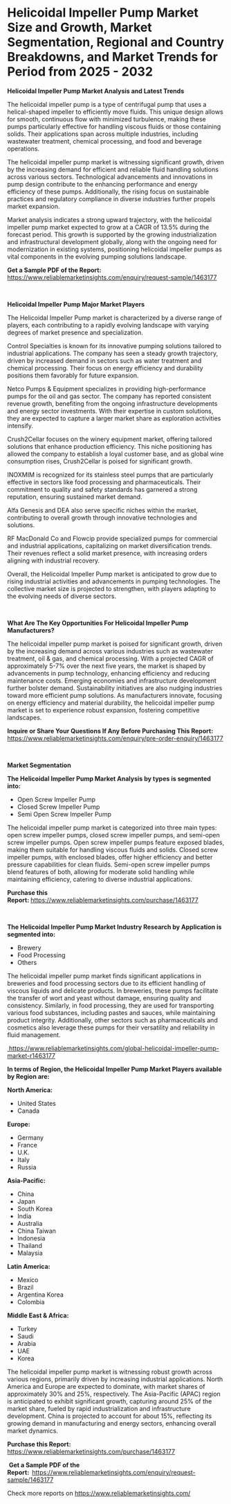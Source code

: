 <p><h1>Helicoidal Impeller Pump Market Size and Growth, Market Segmentation, Regional and Country Breakdowns, and Market Trends for Period from 2025 -  2032</h1></p><p><strong>Helicoidal Impeller Pump Market Analysis and Latest Trends</strong></p>
<p><p>The helicoidal impeller pump is a type of centrifugal pump that uses a helical-shaped impeller to efficiently move fluids. This unique design allows for smooth, continuous flow with minimized turbulence, making these pumps particularly effective for handling viscous fluids or those containing solids. Their applications span across multiple industries, including wastewater treatment, chemical processing, and food and beverage operations.</p><p>The helicoidal impeller pump market is witnessing significant growth, driven by the increasing demand for efficient and reliable fluid handling solutions across various sectors. Technological advancements and innovations in pump design contribute to the enhancing performance and energy efficiency of these pumps. Additionally, the rising focus on sustainable practices and regulatory compliance in diverse industries further propels market expansion.</p><p>Market analysis indicates a strong upward trajectory, with the helicoidal impeller pump market expected to grow at a CAGR of 13.5% during the forecast period. This growth is supported by the growing industrialization and infrastructural development globally, along with the ongoing need for modernization in existing systems, positioning helicoidal impeller pumps as vital components in the evolving pumping solutions landscape.</p></p>
<p><strong>Get a Sample PDF of the Report:&nbsp;</strong> <a href="https://www.reliablemarketinsights.com/enquiry/request-sample/1463177?utm_campaign=3036&utm_medium=2&utm_source=Github&utm_content=ia&utm_term=12042025&utm_id=helicoidal-impeller-pump">https://www.reliablemarketinsights.com/enquiry/request-sample/1463177</a></p>
<p>&nbsp;</p>
<p><strong>Helicoidal Impeller Pump Major Market Players</strong></p>
<p><p>The Helicoidal Impeller Pump market is characterized by a diverse range of players, each contributing to a rapidly evolving landscape with varying degrees of market presence and specialization.</p><p>Control Specialties is known for its innovative pumping solutions tailored to industrial applications. The company has seen a steady growth trajectory, driven by increased demand in sectors such as water treatment and chemical processing. Their focus on energy efficiency and durability positions them favorably for future expansion.</p><p>Netco Pumps & Equipment specializes in providing high-performance pumps for the oil and gas sector. The company has reported consistent revenue growth, benefiting from the ongoing infrastructure developments and energy sector investments. With their expertise in custom solutions, they are expected to capture a larger market share as exploration activities intensify.</p><p>Crush2Cellar focuses on the winery equipment market, offering tailored solutions that enhance production efficiency. This niche positioning has allowed the company to establish a loyal customer base, and as global wine consumption rises, Crush2Cellar is poised for significant growth.</p><p>INOXMIM is recognized for its stainless steel pumps that are particularly effective in sectors like food processing and pharmaceuticals. Their commitment to quality and safety standards has garnered a strong reputation, ensuring sustained market demand.</p><p>Alfa Genesis and DEA also serve specific niches within the market, contributing to overall growth through innovative technologies and solutions. </p><p>RF MacDonald Co and Flowcip provide specialized pumps for commercial and industrial applications, capitalizing on market diversification trends. Their revenues reflect a solid market presence, with increasing orders aligning with industrial recovery.</p><p>Overall, the Helicoidal Impeller Pump market is anticipated to grow due to rising industrial activities and advancements in pumping technologies. The collective market size is projected to strengthen, with players adapting to the evolving needs of diverse sectors.</p></p>
<p>&nbsp;</p>
<p><strong>What Are The Key Opportunities For Helicoidal Impeller Pump Manufacturers?</strong></p>
<p><p>The helicoidal impeller pump market is poised for significant growth, driven by the increasing demand across various industries such as wastewater treatment, oil & gas, and chemical processing. With a projected CAGR of approximately 5-7% over the next five years, the market is shaped by advancements in pump technology, enhancing efficiency and reducing maintenance costs. Emerging economies and infrastructure development further bolster demand. Sustainability initiatives are also nudging industries toward more efficient pump solutions. As manufacturers innovate, focusing on energy efficiency and material durability, the helicoidal impeller pump market is set to experience robust expansion, fostering competitive landscapes.</p></p>
<p><strong>Inquire or Share Your Questions If Any Before Purchasing This Report:</strong> <a href="https://www.reliablemarketinsights.com/enquiry/pre-order-enquiry/1463177?utm_campaign=3036&utm_medium=2&utm_source=Github&utm_content=ia&utm_term=12042025&utm_id=helicoidal-impeller-pump">https://www.reliablemarketinsights.com/enquiry/pre-order-enquiry/1463177</a></p>
<p>&nbsp;</p>
<p><strong>Market Segmentation</strong></p>
<p><strong>The Helicoidal Impeller Pump Market Analysis by types is segmented into:</strong></p>
<p><ul><li>Open Screw Impeller Pump</li><li>Closed Screw Impeller Pump</li><li>Semi Open Screw Impeller Pump</li></ul></p>
<p><p>The helicoidal impeller pump market is categorized into three main types: open screw impeller pumps, closed screw impeller pumps, and semi-open screw impeller pumps. Open screw impeller pumps feature exposed blades, making them suitable for handling viscous fluids and solids. Closed screw impeller pumps, with enclosed blades, offer higher efficiency and better pressure capabilities for clean fluids. Semi-open screw impeller pumps blend features of both, allowing for moderate solid handling while maintaining efficiency, catering to diverse industrial applications.</p></p>
<p><strong>Purchase this Report:&nbsp;</strong><a href="https://www.reliablemarketinsights.com/purchase/1463177?utm_campaign=3036&utm_medium=2&utm_source=Github&utm_content=ia&utm_term=12042025&utm_id=helicoidal-impeller-pump">https://www.reliablemarketinsights.com/purchase/1463177</a></p>
<p>&nbsp;</p>
<p><strong>The Helicoidal Impeller Pump Market Industry Research by Application is segmented into:</strong></p>
<p><ul><li>Brewery</li><li>Food Processing</li><li>Others</li></ul></p>
<p><p>The helicoidal impeller pump market finds significant applications in breweries and food processing sectors due to its efficient handling of viscous liquids and delicate products. In breweries, these pumps facilitate the transfer of wort and yeast without damage, ensuring quality and consistency. Similarly, in food processing, they are used for transporting various food substances, including pastes and sauces, while maintaining product integrity. Additionally, other sectors such as pharmaceuticals and cosmetics also leverage these pumps for their versatility and reliability in fluid management.</p></p>
<p><a href="https://www.reliablemarketinsights.com/global-helicoidal-impeller-pump-market-r1463177?utm_campaign=3036&utm_medium=2&utm_source=Github&utm_content=ia&utm_term=12042025&utm_id=helicoidal-impeller-pump">&nbsp;https://www.reliablemarketinsights.com/global-helicoidal-impeller-pump-market-r1463177</a></p>
<p><strong>In terms of Region, the Helicoidal Impeller Pump Market Players available by Region are:</strong></p>
<p>
    <p> <strong> North America: </strong>
        <ul>
            <li>United States</li>
            <li>Canada</li>
        </ul>
        </p> 
    <p> <strong> Europe: </strong>
        <ul>
            <li>Germany</li>
            <li>France</li>
            <li>U.K.</li>
            <li>Italy</li>
            <li>Russia</li>
        </ul>
        </p> 
    <p> <strong> Asia-Pacific: </strong>
        <ul>
            <li>China</li>
            <li>Japan</li>
            <li>South Korea</li>
            <li>India</li>
            <li>Australia</li>
            <li>China Taiwan</li>
            <li>Indonesia</li>
            <li>Thailand</li>
            <li>Malaysia</li>
        </ul>
        </p> 
    <p> <strong> Latin America: </strong>
        <ul>
            <li>Mexico</li>
            <li>Brazil</li>
            <li>Argentina Korea</li>
            <li>Colombia</li>
        </ul>
        </p> 
    <p> <strong> Middle East & Africa: </strong>
        <ul>
            <li>Turkey</li>
            <li>Saudi</li>
            <li>Arabia</li>
            <li>UAE</li>
            <li>Korea</li>
        </ul>
    </p>
    </p>
<p><p>The helicoidal impeller pump market is witnessing robust growth across various regions, primarily driven by increasing industrial applications. North America and Europe are expected to dominate, with market shares of approximately 30% and 25%, respectively. The Asia-Pacific (APAC) region is anticipated to exhibit significant growth, capturing around 25% of the market share, fueled by rapid industrialization and infrastructure development. China is projected to account for about 15%, reflecting its growing demand in manufacturing and energy sectors, enhancing overall market dynamics.</p></p>
<p><strong>Purchase this Report: </strong><a href="https://www.reliablemarketinsights.com/purchase/1463177?utm_campaign=3036&utm_medium=2&utm_source=Github&utm_content=ia&utm_term=12042025&utm_id=helicoidal-impeller-pump">https://www.reliablemarketinsights.com/purchase/1463177</a></p>
<p>&nbsp;<strong>Get a Sample PDF of the Report:&nbsp;&nbsp;</strong><a href="https://www.reliablemarketinsights.com/enquiry/request-sample/1463177?utm_campaign=3036&utm_medium=2&utm_source=Github&utm_content=ia&utm_term=12042025&utm_id=helicoidal-impeller-pump">https://www.reliablemarketinsights.com/enquiry/request-sample/1463177</a></p>
<p><strong></strong></p>
<p>Check more reports on <a href="https://www.reliablemarketinsights.com/?utm_campaign=3036&utm_medium=2&utm_source=Github&utm_content=ia&utm_term=12042025&utm_id=helicoidal-impeller-pump">https://www.reliablemarketinsights.com/</a></p>